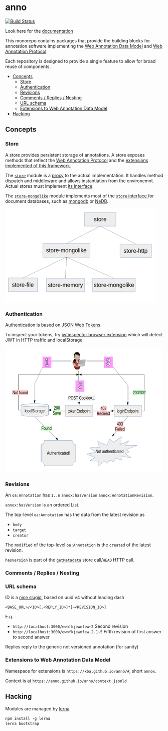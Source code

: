 # anno

[![Build Status](https://travis-ci.org/kba/anno-common.svg?branch=master)](https://travis-ci.org/kba/anno-common)

Look here for the [documentation](https://kba.github.io/anno)

This monorepo contains packages that provide the building blocks for annotation
software implementing the [Web Annotation Data
Model](http://www.w3.org/TR/annotation-model/) and [Web Annotation
Protocol](http://www.w3.org/TR/annotation-protocol/).

Each repository is designed to provide a single feature to allow for broad
reuse of components.

<!-- BEGIN-MARKDOWN-TOC -->
* [Concepts](#concepts)
	* [Store](#store)
	* [Authentication](#authentication)
	* [Revisions](#revisions)
	* [Comments / Replies / Nesting](#comments--replies--nesting)
	* [URL schema](#url-schema)
	* [Extensions to Web Annotation Data Model](#extensions-to-web-annotation-data-model)
* [Hacking](#hacking)

<!-- END-MARKDOWN-TOC -->

## Concepts

### Store

A store provides persistent storage of annotations. A store exposes methods
that reflect the [Web Annotation
Protocol](http://www.w3.org/TR/annotation-protocol/) and the [extensions
implemented of this framework](#extensions-to-web-annotation-data-model).

The [`store`](./anno-store) module is a
[proxy](https://en.wikipedia.org/wiki/Proxy_pattern) to the actual
implementation. It handles method dispatch and middleware and allows
instantiation from the environemnt. Actual stores must implement [its
interface](./store/README.md#interface).

The [`store-mongolike`](./anno-store-mongolike) module implements most of the
[`store` interface ](./anno-store/README.md#interface) for document databases,
such as [mongodb](https://mongodb.com) or
[NeDB](https://github.com/louischatriot/nedb).

<img src="./doc/assets/img/store-hierarchy.png" height="300" title="Hierarchy of stores"/>



### Authentication

Authentication is based on [JSON Web Tokens](https://jwt.io/).

To inspect your tokens, try [jwtinspector browser
extension](https://www.jwtinspector.io/#) which will detect JWT in HTTP traffic
and localStorage.

<img src="./doc/assets/img/authentication.png" height="400" title="Authentication flow"/>

### Revisions

An `oa:Annotation` has `1..n` `annox:hasVersion` `annox:AnnotationRevision`.

`annox:hasVersion` is an ordered List.

The top-level `oa:Annotation` has the data from the latest revision as

* `body`
* `target`
* `creator`

The `modified` of the top-level `oa:Annotation` is the `created` of the latest
revision.

`hasVersion` is part of the
[`getMetadata`](https://github.com/kba/anno/tree/master/anno-store/#getmetadata)
store call/`HEAD` HTTP call.

### Comments / Replies / Nesting

### URL schema

ID is a [nice slugid](https://www.npmjs.com/package/slugid), based on uuid v4
without leading dash

```
<BASE_URL>/<ID>[.<REPLY_ID>]*[~<REVISION_ID>]
```

E.g.

* `http://localhost:3000/ewnfkjewnfew~2` Second revision
* `http://localhost:3000/ewnfkjewnfew.2.1~5` Fifth revision of first answer to second answer

Replies reply to the generic not versioned annotation (for sanity)

### Extensions to Web Annotation Data Model

Namespace for extensions is `https://kba.github.io/anno/#`, short `annox`.

Context is at `https://anno.github.io/anno/context.jsonld`

## Hacking

Modules are managed by [lerna](https://github.com/lerna/lerna)

```
npm install -g lerna
lerna bootstrap
```

